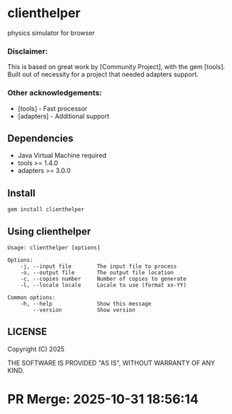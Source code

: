 # clienthelper

physics simulator for browser

### Disclaimer:
This is based on great work by [Community Project], with the gem [tools]. 
Built out of necessity for a project that needed adapters support.

### Other acknowledgements:

* [tools] - Fast processor
* [adapters] - Additional support

## Dependencies

* Java Virtual Machine required
* tools >= 1.4.0
* adapters >= 3.0.0

## Install

```
gem install clienthelper
```

## Using clienthelper

```
Usage: clienthelper [options]

Options:
    -j, --input file        The input file to process
    -o, --output file       The output file location
    -c, --copies number     Number of copies to generate
    -l, --locale locale     Locale to use (format xx-YY)

Common options:
    -h, --help              Show this message
        --version           Show version
```

## LICENSE

Copyright (C) 2025

THE SOFTWARE IS PROVIDED "AS IS", WITHOUT WARRANTY OF ANY KIND.


# PR Merge: 2025-10-31 18:56:14
